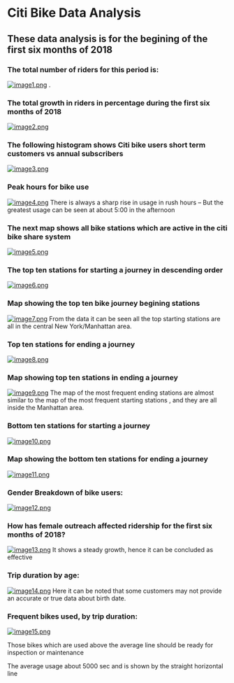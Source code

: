 # Citi Bike Data Analysis
## These data analysis is for the begining of the first six months of 2018

### The total number of riders for this period is:

   [![image1.png](https://i.postimg.cc/RZTFZYkx/image1.png)](https://postimg.cc/dhLvW5Q5) . 

### The total growth in riders in  percentage during the first six months of 2018
  
   [![image2.png](https://i.postimg.cc/PNGdyg7J/image2.png)](https://postimg.cc/LgTd6b2F)
 
### The following histogram shows	Citi bike users short term customers vs annual subscribers 

   [![image3.png](https://i.postimg.cc/c4MJTHsN/image3.png)](https://postimg.cc/hfvgtKzC)

### Peak hours for bike use

 [![image4.png](https://i.postimg.cc/8zJ0NFs2/image4.png)](https://postimg.cc/mP4wSgYj)
 There is always a sharp rise in usage in rush hours – But the greatest usage can be seen at about 5:00 in the afternoon
 
 
 
 ### The  next map shows all bike stations which are active in the citi bike share system
 
 [![image5.png](https://i.postimg.cc/9Fs48tcw/image5.png)](https://postimg.cc/PPzrNDpd)
 
 ### The top ten stations for starting a journey in descending order
 
  [![image6.png](https://i.postimg.cc/NfXGMhwL/image6.png)](https://postimg.cc/vcQwqNTd)
  
  ###  Map showing the top ten bike journey begining stations
  
  [![image7.png](https://i.postimg.cc/sDPXmFHq/image7.png)](https://postimg.cc/Cz1SM2gs)
  From the data it can be seen all the top starting stations are all in the central New York/Manhattan area.
  
  ###  Top ten stations for ending a journey 
  
  [![image8.png](https://i.postimg.cc/prX0SMYC/image8.png)](https://postimg.cc/qhSXtYF6)
  
  ### Map showing top ten stations in ending a journey
  
  [![image9.png](https://i.postimg.cc/T2FHR1GM/image9.png)](https://postimg.cc/9zPBbWrJ)
  The  map of the most frequent ending stations are almost similar to the map of the most  frequent starting stations , and they are all inside the Manhattan area. 
  
  ###  Bottom ten stations for starting a journey
  
  
  [![image10.png](https://i.postimg.cc/XYJZQjGq/image10.png)](https://postimg.cc/SJBNKpGb)
  
  ### 	Map showing the bottom ten stations for ending a journey
  
  
  [![image11.png](https://i.postimg.cc/rmLwXMmS/image11.png)](https://postimg.cc/3ynT2M2R)
  
  
  ###  Gender Breakdown of bike users:
  
  [![image12.png](https://i.postimg.cc/0QfxTShs/image12.png)](https://postimg.cc/tZYLPsXS)
  
  
  ###  How has female outreach affected ridership for the first six months of 2018?
  
  
  [![image13.png](https://i.postimg.cc/zfYr3prN/image13.png)](https://postimg.cc/Snd5v6R1)
  It shows a steady growth, hence it can be concluded as effective
  
  ###  Trip duration by age:
  
  [![image14.png](https://i.postimg.cc/W4wQzv8m/image14.png)](https://postimg.cc/DWmCpRtm)
  Here it can be noted that some customers may not provide an accurate  or true data about birth date.
  
  ###	  Frequent  bikes used, by trip duration:
  
  [![image15.png](https://i.postimg.cc/y8PMYKvm/image15.png)](https://postimg.cc/mPPX8vxk)
  
  
Those bikes which are used above the average line should be ready for inspection or maintenance 

The average usage about 5000 sec and is shown by the straight horizontal line

  
  
  
  
  
  
  
  
  
  
  
  
  
  
  
  
